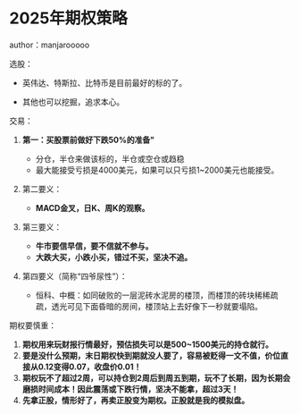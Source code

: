 # 2025年期权策略

author：manjarooooo

选股：

* 英伟达、特斯拉、比特币是目前最好的标的了。

* 其他也可以挖掘，追求本心。

交易：

1. **第一：买股票前做好下跌50%的准备"**
   * 分仓，半仓来做该标的，半仓或空仓或趋稳
   * 最大能接受亏损是4000美元，如果可以只亏损1~2000美元也能接受。

2. 第二要义：
   * **MACD金叉，日K、周K的观察。**

3. 第三要义：
   * **牛市要信早信，要不信就不参与。**
   * **大跌大买，小跌小买，错过不买，坚决不追。**

4. 第四要义（简称“四爷尿性”）：
   * 恒科、中概：如同破败的一层泥砖水泥房的楼顶，而楼顶的砖块稀稀疏疏，透光可见下面昏暗的房间，楼顶站上去好像下一秒就要塌陷。

期权要慎重：

1. **期权用来玩财报行情最好，预估损失可以是500~1500美元的持仓就行。**
2. **要是没什么预期，末日期权快到期就没人要了，容易被贬得一文不值，价位直接从0.12变得0.07，收盘价0.01！**
3. **期权玩不了超过2周，可以持仓到2周后到周五到期，玩不了长期，因为长期会磨损时间成本！因此震荡或下跌行情，坚决不能拿，超过3天！**
4. **先拿正股，情形好了，再卖正股变为期权。正股就是我的模拟盘。**
